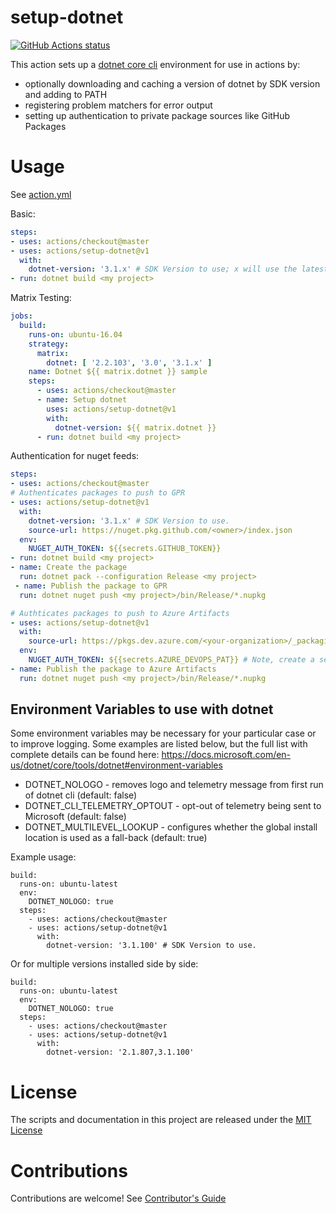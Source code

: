 # setup-dotnet

<p align="left">
  <a href="https://github.com/actions/setup-dotnet"><img alt="GitHub Actions status" src="https://github.com/actions/setup-dotnet/workflows/Main%20workflow/badge.svg"></a>
</p>

This action sets up a [dotnet core cli](https://github.com/dotnet/cli) environment for use in actions by:

- optionally downloading and caching a version of dotnet by SDK version and adding to PATH
- registering problem matchers for error output
- setting up authentication to private package sources like GitHub Packages

# Usage

See [action.yml](action.yml)

Basic:
```yaml
steps:
- uses: actions/checkout@master
- uses: actions/setup-dotnet@v1
  with:
    dotnet-version: '3.1.x' # SDK Version to use; x will use the latest version of the 3.1 channel
- run: dotnet build <my project>
```

Matrix Testing:
```yaml
jobs:
  build:
    runs-on: ubuntu-16.04
    strategy:
      matrix:
        dotnet: [ '2.2.103', '3.0', '3.1.x' ]
    name: Dotnet ${{ matrix.dotnet }} sample
    steps:
      - uses: actions/checkout@master
      - name: Setup dotnet
        uses: actions/setup-dotnet@v1
        with:
          dotnet-version: ${{ matrix.dotnet }}
      - run: dotnet build <my project>
```

Authentication for nuget feeds:
```yaml
steps:
- uses: actions/checkout@master
# Authenticates packages to push to GPR
- uses: actions/setup-dotnet@v1
  with:
    dotnet-version: '3.1.x' # SDK Version to use.
    source-url: https://nuget.pkg.github.com/<owner>/index.json
  env:
    NUGET_AUTH_TOKEN: ${{secrets.GITHUB_TOKEN}}
- run: dotnet build <my project>
- name: Create the package
  run: dotnet pack --configuration Release <my project>
 - name: Publish the package to GPR
  run: dotnet nuget push <my project>/bin/Release/*.nupkg

# Authticates packages to push to Azure Artifacts
- uses: actions/setup-dotnet@v1
  with:
    source-url: https://pkgs.dev.azure.com/<your-organization>/_packaging/<your-feed-name>/nuget/v3/index.json
  env:
    NUGET_AUTH_TOKEN: ${{secrets.AZURE_DEVOPS_PAT}} # Note, create a secret with this name in Settings
- name: Publish the package to Azure Artifacts
  run: dotnet nuget push <my project>/bin/Release/*.nupkg
```

## Environment Variables to use with dotnet

Some environment variables may be necessary for your particular case or to improve logging. Some examples are listed below, but the full list with complete details can be found here: https://docs.microsoft.com/en-us/dotnet/core/tools/dotnet#environment-variables

- DOTNET_NOLOGO - removes logo and telemetry message from first run of dotnet cli (default: false)
- DOTNET_CLI_TELEMETRY_OPTOUT - opt-out of telemetry being sent to Microsoft (default: false)
- DOTNET_MULTILEVEL_LOOKUP - configures whether the global install location is used as a fall-back (default: true)

Example usage:
```
build:
  runs-on: ubuntu-latest
  env:
    DOTNET_NOLOGO: true
  steps:
    - uses: actions/checkout@master
    - uses: actions/setup-dotnet@v1
      with:
        dotnet-version: '3.1.100' # SDK Version to use.
```

Or for multiple versions installed side by side:
```
build:
  runs-on: ubuntu-latest
  env:
    DOTNET_NOLOGO: true
  steps:
    - uses: actions/checkout@master
    - uses: actions/setup-dotnet@v1
      with:
        dotnet-version: '2.1.807,3.1.100'
```

# License

The scripts and documentation in this project are released under the [MIT License](LICENSE)

# Contributions

Contributions are welcome!  See [Contributor's Guide](docs/contributors.md)
